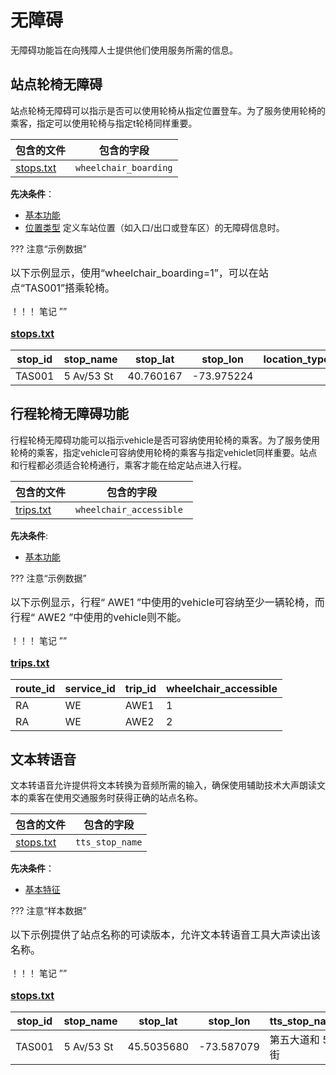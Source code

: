 # 无障碍 
 无障碍功能旨在向残障人士提供他们使用服务所需的信息。
 
## 站点轮椅无障碍 
 
 站点轮椅无障碍可以指示是否可以使用轮椅从指定位置登车。为了服务使用轮椅的乘客，指定可以使用轮椅与指定t轮椅同样重要。
 
 | 包含的文件 | 包含的字段 |
 |----------------------------------|----------------------------------|
 |[stops.txt](../../../documentation/schedule/reference/#stopstxt)|`wheelchair_boarding` | 
 
 **先决条件**：
 
 - [基本功能](../base) 
 - [位置类型](../base_add-ons/#location-types) 定义车站位置（如入口/出口或登车区）的无障碍信息时。
 
 ??? 注意“示例数据”
 
<p style="font-size:16px"> 
 以下示例显示，使用“wheelchair_boarding=1”，可以在站点“TAS001”搭乘轮椅。
</p> 
 ！！！ 笔记 ”” 
<p style="font-size:16px"> 
 <a href="../../../documentation/schedule/reference/#stopstxt"><b>stops.txt</b></a><br> 
</p> 
 
 | stop_id | stop_name | stop_lat | stop_lon | location_type | wheelchair_boarding | 
 |---------|------------|-----------|------------|-----------|---------------------| 
 | TAS001 | 5 Av/53 St | 40.760167 |-73.975224 | | 1 | 
 
 
## 行程轮椅无障碍功能 
 
 行程轮椅无障碍功能可以指示vehicle是否可容纳使用轮椅的乘客。为了服务使用轮椅的乘客，指定vehicle可容纳使用轮椅的乘客与指定vehiclet同样重要。站点和行程都必须适合轮椅通行，乘客才能在给定站点进入行程。
 
 | 包含的文件 | 包含的字段 | 
 |----------------------------------|----------------------------------| 
 |[trips.txt](../../../documentation/schedule/reference/#tripstxt)|`wheelchair_accessible `| 
 
 **先决条件**: 
 
 - [基本功能](../base) 
 
 ??? 注意“示例数据” 
 
<p style="font-size:16px"> 
 以下示例显示，行程“ AWE1 ”中使用的vehicle可容纳至少一辆轮椅，而行程“ AWE2 ”中使用的vehicle则不能。
</p> 
 ！！！ 笔记 ”” 
<p style="font-size:16px"> 
 <a href="../../../documentation/schedule/reference/#tripstxt"><b>trips.txt</b></a><br> 
</p> 
 
 | route_id | service_id | trip_id | wheelchair_accessible | 
 |----------|------------|---------|-----------| 
 | RA | WE | AWE1 | 1 | 
 | RA | WE | AWE2 | 2 | 
 
 
## 文本转语音 
 
 文本转语音允许提供将文本转换为音频所需的输入，确保使用辅助技术大声朗读文本的乘客在使用交通服务时获得正确的站点名称。
 
 | 包含的文件 | 包含的字段 | 
 |----------------------------------|-------------------| 
 |[stops.txt](../../../documentation/schedule/reference/#stopstxt)|`tts_stop_name` | 
 
 **先决条件**：
 
 - [基本特征](../base) 
 
 ??? 注意“样本数据”
 
<p style="font-size:16px"> 
 以下示例提供了站点名称的可读版本，允许文本转语音工具大声读出该名称。
</p> 
 ！！！ 笔记 ”” 
<p style="font-size:16px"> 
 <a href="../../../documentation/schedule/reference/#stopstxt"><b>stops.txt</b></a><br> 
</p> 
 
 | stop_id | stop_name | stop_lat | stop_lon | tts_stop_name | 
 |---------|------------|-------------|------------|-----------------------| 
 | TAS001 | 5 Av/53 St | 45.5035680 |-73.587079 | 第五大道和 53 街 | 
 

